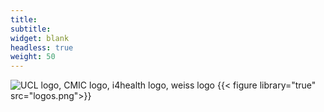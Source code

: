 ```yaml
---
title:
subtitle:
widget: blank
headless: true
weight: 50
---
```


![UCL logo, CMIC logo, i4health logo, weiss logo](logos.png)
{{< figure library="true" src="logos.png">}}

